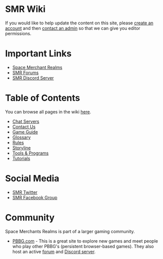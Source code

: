 <!-- TITLE: Space Merchant Realms Wiki -->
<!-- SUBTITLE: Welcome to the SMR Wiki! -->

# SMR Wiki

If you would like to help update the content on this site, please [create an account](login) and then [contact an admin](contact-us) so that we can give you editor permissions.

# Important Links
* [Space Merchant Realms](http://www.smrealms.de)
* [SMR Forums](https://smrcnn.smrealms.de)
* [SMR Discord Server](https://discord.me/smrealms)

# Table of Contents
You can browse all pages in the wiki [here](all).

* [Chat Servers](chat)
* [Contact Us](contact-us)
* [Game Guide](game-guide)
* [Glossary](glossary)
* [Rules](rules)
* [Storyline](storyline)
* [Tools & Programs](tools)
* [Tutorials](tutorials)

# Social Media
* [SMR Twitter](https://twitter.com/smrealms)
* [SMR Facebook Group](https://www.facebook.com/Space-Merchant-Realms-141119552570252/)

# Community
Space Merchants Realms is part of a larger gaming community.
* [PBBG.com](https://pbbg.com/) - This is a great site to explore new games and meet people who play other PBBG's (persistent browser-based games). They also host an active [forum](https://discourse.pbbg.com/) and [Discord server](https://discord.gg/KvwaEqC).